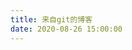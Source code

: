 ```yaml
---
title: 来自git的博客
date: 2020-08-26 15:00:00
---
```


<ul id="_Gblog"></ul>
<link rel="stylesheet" href="//cdn.jsdelivr.net/gh/highlightjs/cdn-release@10.1.2/build/styles/tomorrow-night.min.css">
<script src="//cdn.jsdelivr.net/gh/highlightjs/cdn-release@10.1.2/build/highlight.min.js"></script>
<script src="https://cdn.jsdelivr.net/npm/marked/marked.min.js"></script>
<script>
(function () {
var timer;
timer = setInterval(function(){
    if (typeof $ !== 'undefined') {
        clearInterval(timer)
        // for scroll
        var onScroll = function(e) {
            if ($.active != 0) {
                return;
            }
            if (e.data) {
                var offset = e.data.offset;
            };
            if (offset === undefined) {
                offset = $(window).height() * 0.7;
            }
            var viewPortBottom = $(window).scrollTop() + $(window).height(),
                breakPoint = $(document).height() - offset;
                reachedBottom = viewPortBottom >= breakPoint;
            if (!reachedBottom) return;
            $(window).trigger('infiniteScroll');
        };
        $.onInfiniteScroll = function(callback, options) {
            $(window).on('infiniteScroll', callback);
            $(window).on('scroll.infinite', options, onScroll);
        };
        $.destroyInfiniteScroll = function() {
            $(window).off('infiniteScroll');
            $(window).off('scroll.infinite');
        };
        var _Gblog = {
            page: 1,
            done: false,
            loading: false
        }
        function fetchIssues() {
            if (_Gblog.loading) {
                return;
            }
            if (_Gblog.done) {
                return;
            }
            _Gblog.loading = true
            $.ajax({
                url:"https://api.github.com/repos/geeeger/blog/issues",
                data:{
                    page: _Gblog.page++,
                }
            })
            .then(function(data, textStatus, jqXHR){
                var link = jqXHR.getResponseHeader("Link") || "";
                if(link.indexOf('rel="next"') < 0){
                    _Gblog.done = true
                }
                _Gblog.loading = false
                var tpl = ''
                var dom = document.querySelector('#_Gblog')
                var fragment = document.createDocumentFragment()
                for (var i = 0; i < data.length; i++) {
                    var container = document.createElement('li')
                    var item = data[i]
                    var content = '<div style="margin:10px 5px;padding:5px;background:#f2f2f2;">'
                    +   '<h3>'
                    +   '<a href="' + item.html_url + '">' + '[' + item.created_at + '] ' + item.title + '</a>'
                    +   '</h3>'
                    +   '<section style="margin:10px;">' + marked(item.body) + '</section>'
                    +   '</ p>'
                    container.innerHTML = content
                    fragment.appendChild(container)
                }
                dom.appendChild(fragment)
                $('pre code').each(function(i, block) {
                    hljs.highlightBlock(block);
                });
            });
        }
        fetchIssues()
        $.onInfiniteScroll(fetchIssues)
    }
},100)
})()
</script>